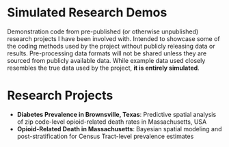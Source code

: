 # Simulated Research Demos
Demonstration code from pre-published (or otherwise unpublished) research projects I have been involved with. Intended to showcase some of the coding methods used by the project without publicly releasing data or results. Pre-processing data formats will not be shared unless they are sourced from publicly available data. While example data used closely resembles the true data used by the project, **it is entirely simulated**. 

# Research Projects

- **Diabetes Prevalence in Brownsville, Texas**: Predictive spatial analysis of zip code-level opioid-related death rates in Massachusetts, USA
- **Opioid-Related Death in Massachusetts**: Bayesian spatial modeling and post-stratification for Census Tract-level prevalence estimates
